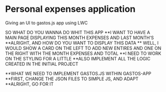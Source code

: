 # Personal expenses application

Giving an UI to gastos.js app using LWC


SO WHAT DO YOU WANNA DO WHIT THIS APP
    **I WANT TO HAVE A MAIN PAGE DISPLAYING THIS MONTH EXPENSES AND LAST MONTH'S
        **ALRIGHT, AND HOW DO YOU WANT TO DISPLAY THIS DATA
            ** WELL, I WOULD SHOW A CARD ON THE LEFT TO ADD NEW ENTIRES AND ONE ON THE RIGHT WITH THE MONTH EXPENSES AND TOTAL
            **I NEED TO WORK ON THE STYLING FOR A LITTLE
            **ALSO IMPLEMENT ALL THE LOGIC CREATED IN THE INITIAL PROJECT

**WHAT WE NEED TO IMPLEMENT GASTOS.JS WITHIN GASTOS-APP
    **FIRST, CHANGE THE JSON FILES TO SIMPLE JS, AND ADAPT
        **ALRIGHT, GO FOR IT